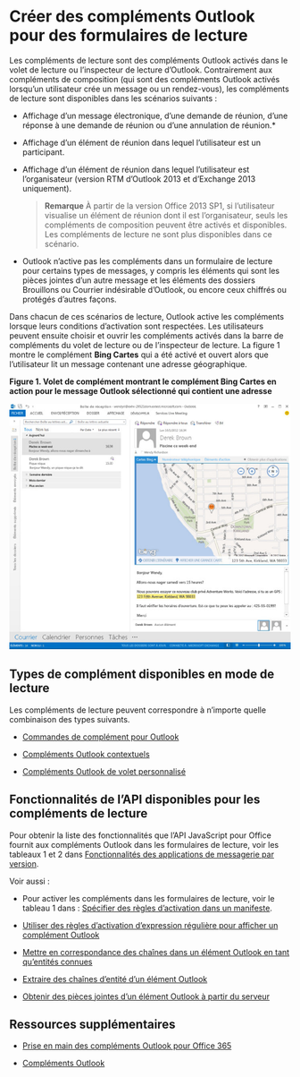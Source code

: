 
# Créer des compléments Outlook pour des formulaires de lecture

Les compléments de lecture sont des compléments Outlook activés dans le volet de lecture ou l’inspecteur de lecture d’Outlook. Contrairement aux compléments de composition (qui sont des compléments Outlook activés lorsqu’un utilisateur crée un message ou un rendez-vous), les compléments de lecture sont disponibles dans les scénarios suivants :


- Affichage d’un message électronique, d’une demande de réunion, d’une réponse à une demande de réunion ou d’une annulation de réunion.*
    
- Affichage d’un élément de réunion dans lequel l’utilisateur est un participant.
    
- Affichage d’un élément de réunion dans lequel l’utilisateur est l’organisateur (version RTM d’Outlook 2013 et d’Exchange 2013 uniquement).
    
     >**Remarque**  À partir de la version Office 2013 SP1, si l’utilisateur visualise un élément de réunion dont il est l’organisateur, seuls les compléments de composition peuvent être activés et disponibles. Les compléments de lecture ne sont plus disponibles dans ce scénario.
* Outlook n’active pas les compléments dans un formulaire de lecture pour certains types de messages, y compris les éléments qui sont les pièces jointes d’un autre message et les éléments des dossiers Brouillons ou Courrier indésirable d’Outlook, ou encore ceux chiffrés ou protégés d’autres façons.

Dans chacun de ces scénarios de lecture, Outlook active les compléments lorsque leurs conditions d’activation sont respectées. Les utilisateurs peuvent ensuite choisir et ouvrir les compléments activés dans la barre de compléments du volet de lecture ou de l’inspecteur de lecture. La figure 1 montre le complément  **Bing Cartes** qui a été activé et ouvert alors que l’utilisateur lit un message contenant une adresse géographique.


**Figure 1. Volet de complément montrant le complément Bing Cartes en action pour le message Outlook sélectionné qui contient une adresse**

![Application de messagerie avec carte Bing dans Outlook](../../images/off15appsdk_BingMapMailAppScreenshot.jpg)


## Types de complément disponibles en mode de lecture


Les compléments de lecture peuvent correspondre à n’importe quelle combinaison des types suivants.


- [Commandes de complément pour Outlook](../outlook/add-in-commands-for-outlook.md)
    
- [Compléments Outlook contextuels](../outlook/contextual-outlook-add-ins.md)
    
- [Compléments Outlook de volet personnalisé](../outlook/custom-pane-outlook-add-ins.md)
    

## Fonctionnalités de l’API disponibles pour les compléments de lecture


Pour obtenir la liste des fonctionnalités que l’API JavaScript pour Office fournit aux compléments Outlook dans les formulaires de lecture, voir les tableaux 1 et 2 dans [Fonctionnalités des applications de messagerie par version](http://msdn.microsoft.com/library/f34e2f44-8c9d-4e90-b1d7-3f29506adb92%28Office.15%29.aspx). 

Voir aussi :


- Pour activer les compléments dans les formulaires de lecture, voir le tableau 1 dans : [Spécifier des règles d’activation dans un manifeste](../outlook/manifests/activation-rules.md#specify-activation-rules-in-a-manifest).
    
- [Utiliser des règles d’activation d’expression régulière pour afficher un complément Outlook](../outlook/use-regular-expressions-to-show-an-outlook-add-in.md)
    
- [Mettre en correspondance des chaînes dans un élément Outlook en tant qu’entités connues](../outlook/match-strings-in-an-item-as-well-known-entities.md)
    
- [Extraire des chaînes d’entité d’un élément Outlook](../outlook/extract-entity-strings-from-an-item.md)
    
- [Obtenir des pièces jointes d’un élément Outlook à partir du serveur](../outlook/get-attachments-of-an-outlook-item.md)
    

## Ressources supplémentaires



- [Prise en main des compléments Outlook pour Office 365](https://dev.outlook.com/MailAppsGettingStarted/GetStarted.aspx)
    
- [Compléments Outlook](../outlook/outlook-add-ins.md)
    
